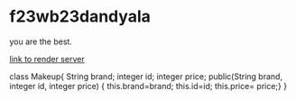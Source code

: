 # f23wb23dandyala

you are the best.

[link to render server](https://f23wb23dandyala.onrender.com)

class Makeup{ String brand; integer id; integer price; public(String brand, integer id, integer price) { this.brand=brand; this.id=id; this.price= price;} }